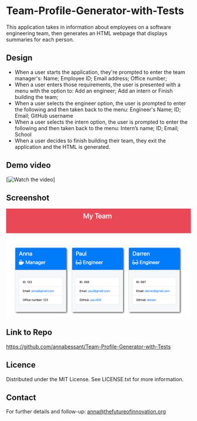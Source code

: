 # Team-Profile-Generator-with-Tests
This application takes in information about employees on a software engineering team, then generates an HTML webpage that displays summaries for each person.

## Design

* When a user starts the application, they're prompted to enter the team manager's: Name; Employee ID; Email address; Office number;
* When a user enters those requirements, the user is presented with a menu with the option to: Add an engineer; Add an intern or Finish building the team; 
* When a user selects the engineer option, the user is prompted to enter the following and then taken back to the menu: Engineer's Name; ID; Email; GitHub username
* When a user selects the intern option, the user is prompted to enter the following and then taken back to the menu: Intern’s name; ID; Email; School
* When a user decides to finish building their team, they exit the application and the HTML is generated.

## Demo video

[![Watch the video](https://watch.screencastify.com)]

## Screenshot
![screenshot of My Team Generator](.//src/Screenshot_My_Team.png "Screenshot of the App")

## Link to Repo

https://github.com/annabessant/Team-Profile-Generator-with-Tests

## Licence

Distributed under the MIT License. See LICENSE.txt for more information.

## Contact

For further details and follow-up: anna@thefutureofinnovation.org  
